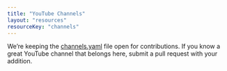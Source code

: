 ```yaml
---
title: "YouTube Channels"
layout: "resources"
resourceKey: "channels"
---
```

We’re keeping the [channels.yaml](https://github.com/iot-forge/iotforge.io/blob/main/data/channels.yaml) file open for contributions. If you know a great YouTube channel that belongs here, submit a pull request with your addition.
